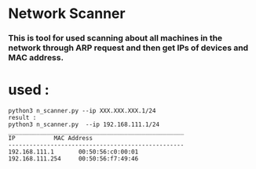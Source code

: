 # Network Scanner
### This is tool for used scanning about all machines in the network through ARP request and then get IPs of devices and MAC address.

# used : 
```
python3 n_scanner.py --ip XXX.XXX.XXX.1/24
result : 
python3 n_scanner.py  --ip 192.168.111.1/24
__________________________________________________
IP			 MAC Address
--------------------------------------------------
192.168.111.1		00:50:56:c0:00:01
192.168.111.254		00:50:56:f7:49:46


```
